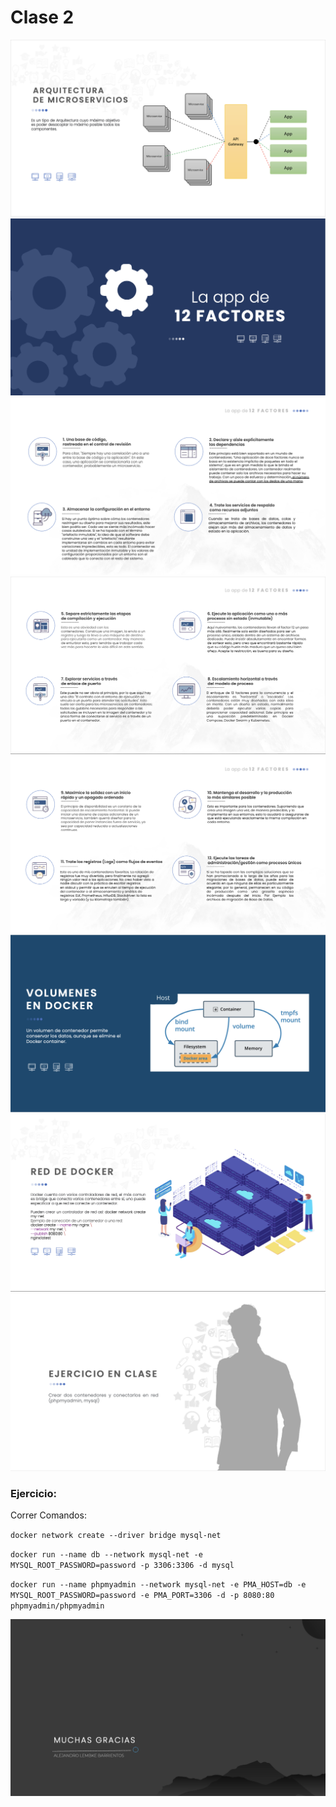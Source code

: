 # Clase 2
![Diap1](./img/Diap1.png)
![Diap2](./img/Diap2.png)
![Diap3](./img/Diap3.png)
![Diap4](./img/Diap4.png)
![Diap5](./img/Diap5.png)
![Diap6](./img/Diap6.png)
![Diap7](./img/Diap7.png)
![Diap8](./img/Diap8.png)

### Ejercicio:
Correr Comandos:

`docker network create --driver bridge mysql-net`

`docker run --name db --network mysql-net -e MYSQL_ROOT_PASSWORD=password -p 3306:3306 -d mysql`

`docker run --name phpmyadmin --network mysql-net -e PMA_HOST=db -e MYSQL_ROOT_PASSWORD=password -e PMA_PORT=3306 -d -p 8080:80 phpmyadmin/phpmyadmin`

![Diap9](../img/Agradecimiento.png)
